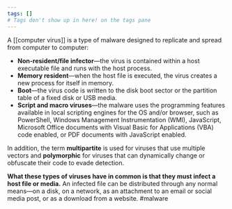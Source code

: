 ```yaml
---
tags: []
# Tags don't show up in here! on the tags pane
---
```

A [[computer virus]] is a type of malware designed to replicate and spread from computer to computer:

-   **Non-resident/file infector**—the virus is contained within a host executable file and runs with the host process. 
-   **Memory resident**—when the host file is executed, the virus creates a new process for itself in memory. 
-   **Boot**—the virus code is written to the disk boot sector or the partition table of a fixed disk or USB media.
-   **Script and macro viruses**—the malware uses the programming features available in local scripting engines for the OS and/or browser, such as PowerShell, Windows Management Instrumentation (WMI), JavaScript, Microsoft Office documents with Visual Basic for Applications (VBA) code enabled, or PDF documents with JavaScript enabled.

In addition, the term **multipartite** is used for viruses that use multiple vectors and **polymorphic** for viruses that can dynamically change or obfuscate their code to evade detection.

**What these types of viruses have in common is that they must infect a host file or media.** An infected file can be distributed through any normal means—on a disk, on a network, as an attachment to an email or social media post, or as a download from a website.
#malware